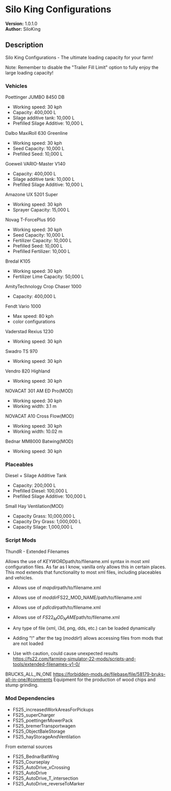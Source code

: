 
# Silo King Configurations

**Version:** 1.0.1.0  
**Author:** SiloKing  

## Description

Silo King Configurations - The ultimate loading capacity for your farm!

Note: Remember to disable the "Trailer Fill Limit" option to fully enjoy the large loading capacity!

### Vehicles
Poettinger JUMBO 8450 DB
- Working speed: 30 kph
- Capacity: 400,000 L
- Silage additive tank: 10,000 L
- Prefilled Silage Additive: 10,000 L

Dalbo MaxiRoll 630 Greenline
- Working speed: 30 kph
- Seed Capacity: 10,000 L
- Prefilled Seed: 10,000 L

Goeweil VARIO-Master V140
- Capacity: 400,000 L
- Silage additive tank: 10,000 L
- Prefilled Silage Additive: 10,000 L

Amazone UX 5201 Super
- Working speed: 30 kph
- Sprayer Capacity: 15,000 L

Novag T-ForcePlus 950
- Working speed: 30 kph
- Seed Capacity: 10,000 L
- Fertilizer Capacity: 10,000 L
- Prefilled Seed: 10,000 L
- Prefilled Fertilizer: 10,000 L

Bredal K105
- Working speed: 30 kph
- Fertilizer Lime Capacity: 50,000 L

AmityTechnology Crop Chaser 1000
- Capacity: 400,000 L


Fendt Vario 1000
- Max speed: 80 kph
- color configurations

Vaderstad Rexius 1230
- Working speed: 30 kph

Swadro TS 970
- Working speed: 30 kph

Vendro 820 Highland
- Working speed: 30 kph

NOVACAT 301 AM ED Pro(MOD)
- Working speed: 30 kph
- Working width: 3.1 m

NOVACAT A10 Cross Flow(MOD)
- Working speed: 30 kph
- Working width: 10.02 m

Bednar MM8000 Batwing(MOD)
- Working speed: 30 kph

### Placeables
Diesel + Silage Additive Tank
- Capacity: 200,000 L
- Prefilled Diesel: 100,000 L
- Prefilled Silage Additive: 100,000 L

Small Hay Ventilation(MOD)
- Capacity Grass: 10,000,000 L
- Capacity Dry Grass: 1,000,000 L
- Capacity Silage: 1,000,000 L

### Script Mods
ThundR - Extended Filenames

Allows the use of $KEYWORD$path/to/filename.xml syntax in most xml configuration files. 
As far as I know, vanilla only allows this in certain places. 
This mod extends that functionality to most xml files, including placeables and vehicles.

- Allows use of $mapdir$path/to/filename.xml
- Allows use of $moddir$FS22_MOD_NAME/path/to/filename.xml
- Allows use of $pdlcdir$path/to/filename.xml
- Allows use of $FS22_MOD_NAME$path/to/filename.xml

- Any type of file (xml, i3d, png, dds, etc.) can be loaded dynamically

- Adding "!" after the tag ($moddir$!) allows accessing files from mods that are not loaded

+ Use with caution, could cause unexpected results
https://fs22.com/farming-simulator-22-mods/scripts-and-tools/extended-filenames-v1-0/


BRUCKS_ALL_IN_ONE
https://forbidden-mods.de/filebase/file/58179-bruks-all-in-one/#comments
Equipment for the production of wood chips and stump grinding.

### Mod Dependencies
- FS25_increasedWorkAreasForPickups
- FS25_superCharger
- FS25_poettingerMowerPack
- FS25_bremerTransportwagen
- FS25_ObjectBaleStorage
- FS25_hayStorageAndVentilation

From external sources
- FS25_BednarBatWing
- FS25_Courseplay
- FS25_AutoDrive_xCrossing
- FS25_AutoDrive
- FS25_AutoDrive_T_intersection
- FS25_AutoDrive_reverseToMarker
